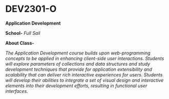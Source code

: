 # DEV2301-O
**Application Development**

**School-** *Full Sail*

**About Class-**

*The Application Development course builds upon web-programming concepts to be applied in enhancing client-side user interactions. Students will explore parameters of collections and data structures and study development techniques that provide for application extensibility and scalability that can deliver rich interactive experiences for users. Students will develop their abilities to integrate a set of visual design and interactive elements into their development efforts, resulting in functional user interfaces.*
